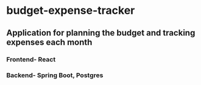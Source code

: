 # budget-expense-tracker
## Application for planning the budget and tracking expenses each month

### Frontend- React
### Backend- Spring Boot, Postgres

